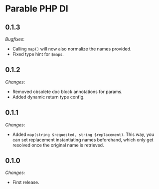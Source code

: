 # Parable PHP DI

## 0.1.3

_Bugfixes_:
- Calling `map()` will now also normalize the names provided.
- Fixed type hint for `$maps`.

## 0.1.2

_Changes_:
- Removed obsolete doc block annotations for params.
- Added dynamic return type config.

## 0.1.1

_Changes_:
- Added `map(string $requested, string $replacement)`. This way, you can set replacement instantiating names beforehand, which only get resolved once the original name is retrieved.

## 0.1.0

_Changes:_
- First release.